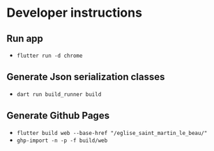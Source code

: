# Developer instructions

## Run app

* `flutter run -d chrome`

## Generate Json serialization classes

* `dart run build_runner build`

## Generate Github Pages

* `flutter build web --base-href "/eglise_saint_martin_le_beau/"`
* `ghp-import -n -p -f build/web`

